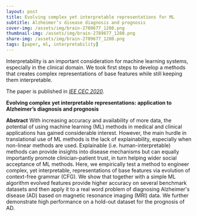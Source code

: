 ```yaml
---
layout: post
title: Evolving complex yet interpretable representations for ML
subtitle: Alzheimer’s disease diagnosis and prognosis
cover-img: /assets/img/brain-2789677_1280.png
thumbnail-img: /assets/img/brain-2789677_1280.png
share-img: /assets/img/brain-2789677_1280.png
tags: [paper, ml, interpretability]
---
```


Interpretability is an important consideration for machine learning systems, especially in the clinical domain. We took first steps to develop a methods that creates complex representations of base features while still keeping them interpretable.

The paper is published in [*IEE CEC 2020*](https://doi.org/10.1109/CEC48606.2020.9185843).

**Evolving complex yet interpretable representations: application to Alzheimer’s diagnosis and prognosis**

**Abstract** With increasing accuracy and availability of more data, the potential of using machine learning (ML) methods in medical and clinical applications has gained considerable interest. However, the main hurdle in translational use of ML methods is the lack of explainability, especially when non-linear methods are used. Explainable (i.e. human-interpretable) methods can provide insights into disease mechanisms but can equally importantly promote clinician-patient trust, in turn helping wider social acceptance of ML methods. Here, we empirically test a method to engineer complex, yet interpretable, representations of base features via evolution of context-free grammar (CFG). We show that together with a simple ML algorithm evolved features provide higher accuracy on several benchmark datasets and then apply it to a real word problem of diagnosing Alzheimer's disease (AD) based on magnetic resonance imaging (MRI) data. We further demonstrate high performance on a hold-out dataset for the prognosis of AD.
